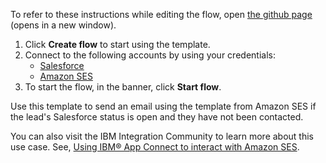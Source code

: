 To refer to these instructions while editing the flow, open [the github page](https://github.com/ot4i/app-connect-templates/tree/master/resources/markdown/Send%20an%20email%20using%20a%20template%20from%20Amazon%20SES%20whenever%20a%20lead%20is%20created%20in%20Salesforce_instructions.md) (opens in a new window).

1. Click **Create flow** to start using the template.
2. Connect to the following accounts by using your credentials:
   - [Salesforce](https://www.ibm.com/docs/en/app-connect/containers_cd?topic=apps-salesforce)
   - [Amazon SES](https://www.ibm.com/docs/en/app-connect/containers_cd?topic=apps-amazon-ses)
3. To start the flow, in the banner, click **Start flow**.

Use this template to send an email using the template from Amazon SES if the lead's Salesforce status is open and they have not been contacted.

You can also visit the IBM Integration Community to learn more about this use case. See, [Using IBM® App Connect to interact with Amazon SES](https://community.ibm.com/community/user/integration/blogs/shamini-arumugam1/2023/06/28/using-ibm-app-connect-to-interact-with-amazon-ses).

